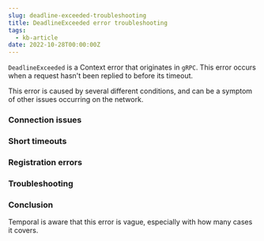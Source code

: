 ```yaml
---
slug: deadline-exceeded-troubleshooting
title: DeadlineExceeded error troubleshooting
tags:
  - kb-article
date: 2022-10-28T00:00:00Z
---
```


`DeadlineExceeded` is a Context error that originates in `gRPC`.
This error occurs when a request hasn't been replied to before its timeout.

This error is caused by several different conditions, and can be a symptom of other issues occurring on the network.

### Connection issues

[](https://community.temporal.io/t/context-deadline-exceeded-when-trying-to-start-workflow-v1-7-1/4249)
[](https://community.temporal.io/t/unable-to-execute-workflow-context-deadline-exceeded-after-setting-up-mtls/3124)
[](https://community.temporal.io/t/unable-to-get-temporal-sys-add-search-attributes-workflow-workflow-state-context-deadline-exceeded/4229)

### Short timeouts

[](https://community.temporal.io/t/how-to-best-handle-mysterious-context-deadline-exceeded-502-errors/2689/3)

### Registration errors

[](https://community.temporal.io/t/context-deadline-exceeded-issue/5310)

### Troubleshooting

[](https://github.com/temporalio/legacy-documentation-sdks/blob/60153986bed3f4588005471271d552e5417d674e/docs/typescript/troubleshooting.md)

### Conclusion

Temporal is aware that this error is vague, especially with how many cases it covers.
